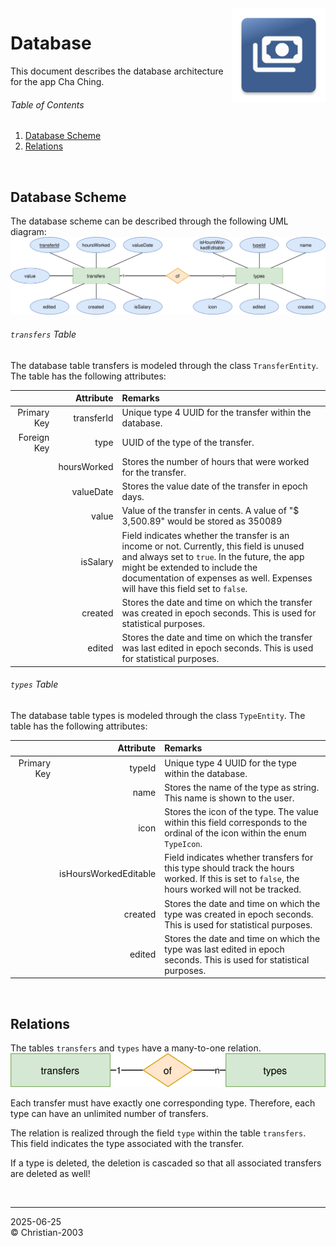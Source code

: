 <img src="../img/icon.png" height="150" align="right">

# Database
This document describes the database architecture for the app Cha Ching.

###### Table of Contents
1. [Database Scheme](#database-scheme)
2. [Relations](#relations)

<br/>

## Database Scheme
The database scheme can be described through the following UML diagram:
![](../img/development/database_scheme.drawio.svg)

###### `transfers` Table
The database table transfers is modeled through the class `TransferEntity`. The table has the following attributes:

&nbsp; | Attribute | Remarks
--: | --: | :--
Primary Key | transferId | Unique type 4 UUID for the transfer within the database.
Foreign Key | type | UUID of the type of the transfer.
&nbsp; | hoursWorked | Stores the number of hours that were worked for the transfer.
&nbsp; | valueDate | Stores the value date of the transfer in epoch days.
&nbsp; | value | Value of the transfer in cents. A value of "$ 3,500.89" would be stored as 350089
&nbsp; | isSalary | Field indicates whether the transfer is an income or not. Currently, this field is unused and always set to `true`. In the future, the app might be extended to include the documentation of expenses as well. Expenses will have this field set to `false`.
&nbsp; | created | Stores the date and time on which the transfer was created in epoch seconds. This is used for statistical purposes.
&nbsp; | edited | Stores the date and time on which the transfer was last edited in epoch seconds. This is used for statistical purposes.

###### `types` Table
The database table types is modeled through the class `TypeEntity`. The table has the following attributes:

&nbsp; | Attribute | Remarks
--: | --: | :--
Primary Key | typeId | Unique type 4 UUID for the type within the database.
&nbsp; | name | Stores the name of the type as string. This name is shown to the user.
&nbsp; | icon | Stores the icon of the type. The value within this field corresponds to the ordinal of the icon within the enum `TypeIcon`.
&nbsp; | isHoursWorkedEditable | Field indicates whether transfers for this type should track the hours worked. If this is set to `false`, the hours worked will not be tracked.
&nbsp; | created | Stores the date and time on which the type was created in epoch seconds. This is used for statistical purposes.
&nbsp; | edited | Stores the date and time on which the type was last edited in epoch seconds. This is used for statistical purposes.

<br/>

## Relations
The tables `transfers` and `types` have a many-to-one relation.
![](../img/development/database_relations.drawio.svg)

Each transfer must have exactly one corresponding type. Therefore, each type can have an unlimited number of transfers.

The relation is realized through the field `type` within the table `transfers`. This field indicates the type associated with the transfer.

If a type is deleted, the deletion is cascaded so that all associated transfers are deleted as well!

<br/>

***

2025-06-25  
&copy; Christian-2003

